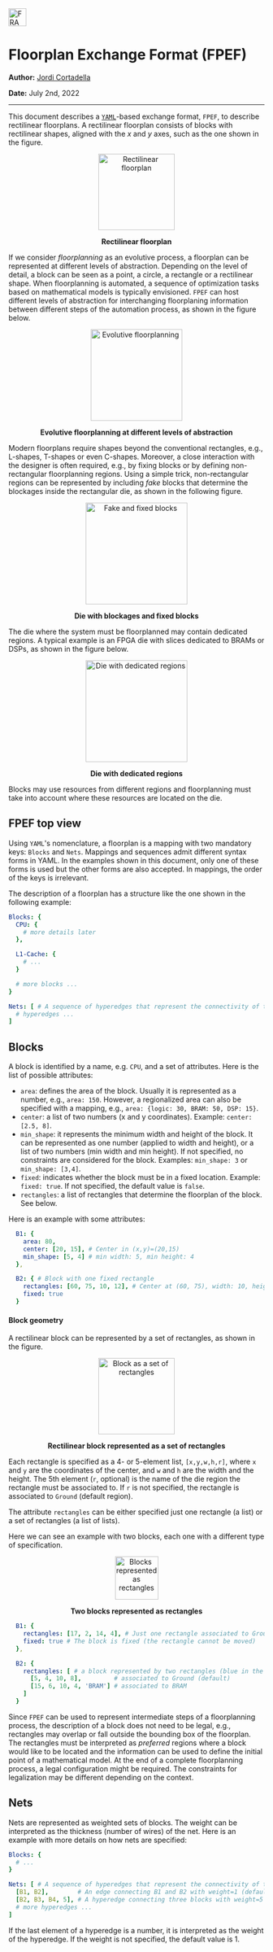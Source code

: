 <img src="pict/Frame.png" alt="FRAME" style="height: 35px;"/>

# Floorplan Exchange Format (FPEF)
**Author:** [Jordi Cortadella](https://www.cs.upc.edu/~jordicf)

**Date:** July 2nd, 2022

---

This document describes a [`YAML`](https://en.wikipedia.org/wiki/YAML)-based exchange format, `FPEF`,
to describe rectilinear floorplans. A rectilinear floorplan consists of blocks with rectilinear shapes,
aligned with the _x_ and _y_ axes, such as the one shown in the figure.

<figure>
<p style="text-align:center">
<img src="pict/RectFP.png" alt="Rectilinear floorplan" style="height: 150px;"/>
</p>
<figcaption style="text-align:center"><b>Rectilinear floorplan</b></figcaption>
</figure>

If we consider _floorplanning_ as an evolutive process, a floorplan can be represented at different
levels of abstraction. Depending on the level of detail, a block can be seen as a point, a circle,
a rectangle or a rectilinear shape. When floorplanning is automated, a sequence of optimization tasks
based on mathematical models is typically envisioned. `FPEF` can host different levels of abstraction
for interchanging floorplaning information between different steps of the automation process,
as shown in the figure below.

<figure>
<p style="text-align:center">
<img src="pict/FPprocess.png" alt="Evolutive floorplanning" style="height: 180px;"/>
</p>
<figcaption style="text-align:center"><b>Evolutive floorplanning at different levels of abstraction</b></figcaption>
</figure>

Modern floorplans require shapes beyond the conventional rectangles, e.g., L-shapes, T-shapes or even
C-shapes. Moreover, a close interaction with the designer is often required, e.g., by fixing blocks
or by defining non-rectangular floorplanning regions. Using a simple trick, non-rectangular regions
can be represented by including _fake_ blocks that determine the blockages inside the rectangular
die, as shown in the following figure.

<figure>
<p style="text-align:center">
<img src="pict/FakeFixedBlocks.png" alt="Fake and fixed blocks" style="height: 200px;"/>
</p>
<figcaption style="text-align:center"><b>Die with blockages and fixed blocks</b></figcaption>
</figure>

The die where the system must be floorplanned may contain dedicated regions. A typical example is an
FPGA die with slices dedicated to BRAMs or DSPs, as shown in the figure below.

<figure>
<p style="text-align:center">
<img src="pict/FPGA_structure.png" alt="Die with dedicated regions" style="height: 200px;"/>
</p>
<figcaption style="text-align:center"><b>Die with dedicated regions</b></figcaption>
</figure>

Blocks may use resources from different regions and floorplanning must take into account where these
resources are located on the die.

## FPEF top view
Using `YAML`'s nomenclature, a floorplan is a mapping with two mandatory keys: `Blocks` and `Nets`. 
Mappings and sequences admit different syntax forms in YAML. In the examples shown in this document,
only one of these forms is used but the other forms are also accepted. In mappings, the order of the keys is irrelevant. 

The description of a floorplan has a structure like the one shown in the following example:


~~~yaml
Blocks: {
  CPU: {
    # more details later
  },

  L1-Cache: {
    # ...
  }

  # more blocks ...
}

Nets: [ # A sequence of hyperedges that represent the connectivity of the blocks
  # hyperedges ...
]
~~~


## Blocks

A block is identified by a name, e.g. `CPU`, and a set of attributes.
Here is the list of possible attributes:

* `area`: defines the area of the block. Usually it is represented as a number, e.g., `area: 150`. However,
          a regionalized area can also be specified with a mapping,
          e.g., `area: {logic: 30, BRAM: 50, DSP: 15}`.
* `center`: a list of two numbers (x and y coordinates). Example: `center: [2.5, 8]`.
* `min_shape`: it represents the minimum width and height of the block. It can be represented as one number
  (applied to width and height), or a list of two numbers (min width and min height). If not specified, no
  constraints are considered for the block. Examples: `min_shape: 3` or `min_shape: [3,4]`.
* `fixed`: indicates whether the block must be in a fixed location. Example: `fixed: true`. If not specified,
           the default value is `false`.
* `rectangles`: a list of rectangles that determine the floorplan of the block. See below.

Here is an example with some attributes:
~~~yaml
  B1: {
    area: 80,
    center: [20, 15], # Center in (x,y)=(20,15)
    min_shape: [5, 4] # min width: 5, min height: 4
  },

  B2: { # Block with one fixed rectangle
    rectangles: [60, 75, 10, 12], # Center at (60, 75), width: 10, height:12
    fixed: true
  }
~~~

#### Block geometry

A rectilinear block can be represented by a set of rectangles, as shown in the figure.

<figure>
<p style="text-align:center">
<img src="pict/BlockRectangles.png" alt="Block as a set of rectangles" style="height: 150px;"/>
</p>
<figcaption style="text-align:center"><b>Rectilinear block represented as a set of rectangles</b></figcaption>
</figure>

Each rectangle is specified as a 4- or 5-element list, `[x,y,w,h,r]`, where `x` and `y` are the
coordinates of the center, and `w` and `h` are the width and the height.
The 5th element (`r`, optional) is the name of the die region the rectangle must be associated to.
If `r` is not specified, the rectangle is associated to `Ground` (default region).

The attribute `rectangles` can be either specified just one rectangle (a list) or a set of rectangles
(a list of lists).

Here we can see an example with two blocks, each one with a different type of specification.
<figure>
<p style="text-align:center">
<img src="pict/TwoBlocksRectangles.png" 
alt="Blocks represented as rectangles" style="height: 85px;"/>
</p>
<figcaption style="text-align:center"><b>Two blocks represented as rectangles</b></figcaption>
</figure>

~~~yaml
  B1: {
    rectangles: [17, 2, 14, 4], # Just one rectangle associated to Ground (red in the figure)
    fixed: true # The block is fixed (the rectangle cannot be moved)
  },

  B2: {
    rectangles: [ # a block represented by two rectangles (blue in the figure)
      [5, 4, 10, 8],         # associated to Ground (default)
      [15, 6, 10, 4, 'BRAM'] # associated to BRAM
    ]
  }
~~~


Since `FPEF` can be used to represent intermediate 
steps of a floorplanning process, the description of a block does not need to be legal, e.g., 
rectangles may overlap or fall outside the bounding box of the floorplan. The rectangles must be 
interpreted as _preferred_ regions where a block would like to be located and the information can be 
used to define the initial point of a mathematical model. At the end of a complete 
floorplanning process, a legal configuration might be required. The constraints for legalization may 
be different depending on the context.

## Nets

Nets are represented as weighted sets of blocks. The weight can be interpreted as the thickness
(number of wires) of the net. Here is an example with more details on how nets are specified:
~~~yaml
Blocks: {
  # ...
}

Nets: [ # A sequence of hyperedges that represent the connectivity of the blocks
  [B1, B2],        # An edge connecting B1 and B2 with weight=1 (default)
  [B2, B3, B4, 5], # A hyperedge connecting three blocks with weight=5
  # more hyperedges ...
]
~~~

If the last element of a hyperedge is a number, it is interpreted as the weight of the hyperedge.
If the weight is not specified, the default value is 1.